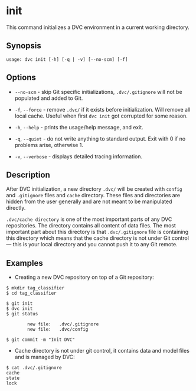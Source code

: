 # init

This command initializes a DVC environment in a current working directory.

## Synopsis

```usage
usage: dvc init [-h] [-q | -v] [--no-scm] [-f]
```

## Options

- `--no-scm` - skip Git specific initializations, `.dvc/.gitignore` will not be
  populated and added to Git.

- `-f`, `--force` - remove `.dvc/` if it exists before initialization. Will
  remove all local cache. Useful when first `dvc init` got corrupted for some
  reason.

- `-h`, `--help` - prints the usage/help message, and exit.

- `-q`, `--quiet` - do not write anything to standard output. Exit with 0 if no
  problems arise, otherwise 1.

- `-v`, `--verbose` - displays detailed tracing information.

## Description

After DVC initialization, a new directory `.dvc/` will be created with `config`
and `.gitignore` files and `cache` directory. These files and directories are
hidden from the user generally and are not meant to be manipulated directly.

`.dvc/cache directory` is one of the most important parts of any DVC
repositories. The directory contains all content of data files. The most
important part about this directory is that `.dvc/.gitignore` file is containing
this directory which means that the cache directory is not under Git control —
this is your local directory and you cannot push it to any Git remote.

## Examples

- Creating a new DVC repository on top of a Git repository:

```dvc
$ mkdir tag_classifier
$ cd tag_classifier

$ git init
$ dvc init
$ git status

        new file:   .dvc/.gitignore
        new file:   .dvc/config

$ git commit -m "Init DVC"
```

- Cache directory is not under git control, it contains data and model files and
  is managed by DVC:

```dvc
$ cat .dvc/.gitignore
cache
state
lock
```
